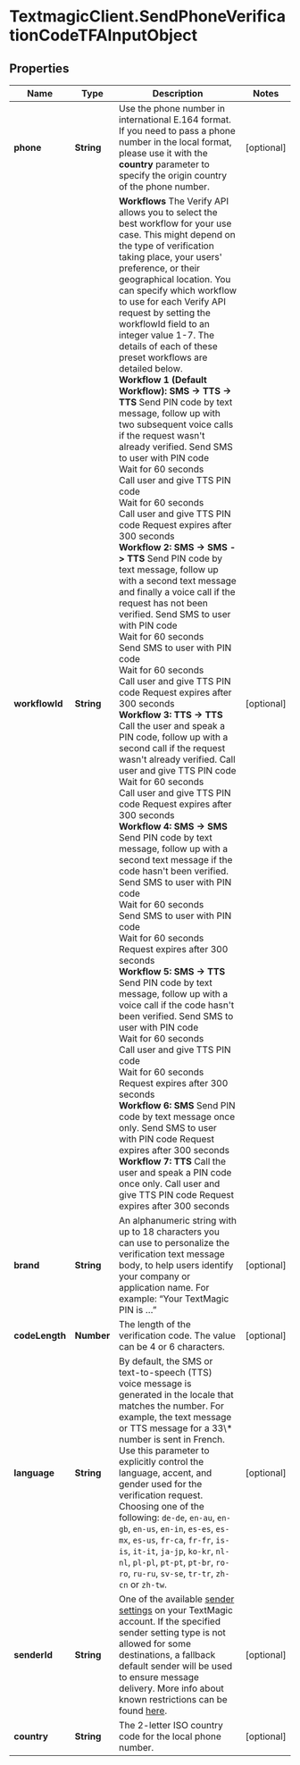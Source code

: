 # TextmagicClient.SendPhoneVerificationCodeTFAInputObject

## Properties
Name | Type | Description | Notes
------------ | ------------- | ------------- | -------------
**phone** | **String** | Use the phone number in international E.164 format. If you need to pass a phone number in the local format, please use it with the **country** parameter to specify the origin country of the phone number.  | [optional] 
**workflowId** | **String** | **Workflows**  The Verify API allows you to select the best workflow for your use case. This might depend on the type of verification taking place, your users' preference, or their geographical location. You can specify which workflow to use for each Verify API request by setting the workflowId field to an integer value 1-7. The details of each of these preset workflows are detailed below.  <br />  **Workflow 1 (Default Workflow): SMS -> TTS -> TTS**  Send PIN code by text message, follow up with two subsequent voice calls if the request wasn't already verified.  Send SMS to user with PIN code<br /> Wait for 60 seconds<br /> Call user and give TTS PIN code<br /> Wait for 60 seconds<br /> Call user and give TTS PIN code  Request expires after 300 seconds  <br />  **Workflow 2: SMS -> SMS -> TTS**   Send PIN code by text message, follow up with a second text message and finally a voice call if the request has not been verified.  Send SMS to user with PIN code<br /> Wait for 60 seconds<br /> Send SMS to user with PIN code<br /> Wait for 60 seconds<br /> Call user and give TTS PIN code  Request expires after 300 seconds  <br />  **Workflow 3: TTS -> TTS**  Call the user and speak a PIN code, follow up with a second call if the request wasn't already verified.  Call user and give TTS PIN code<br /> Wait for 60 seconds<br /> Call user and give TTS PIN code  Request expires after 300 seconds  <br />  **Workflow 4: SMS -> SMS**   Send PIN code by text message, follow up with a second text message if the code hasn't been verified.  Send SMS to user with PIN code<br /> Wait for 60 seconds<br /> Send SMS to user with PIN code<br /> Wait for 60 seconds  Request expires after 300 seconds  <br />  **Workflow 5: SMS -> TTS**   Send PIN code by text message, follow up with a voice call if the code hasn't been verified.  Send SMS to user with PIN code<br /> Wait for 60 seconds<br /> Call user and give TTS PIN code<br /> Wait for 60 seconds  Request expires after 300 seconds  <br />  **Workflow 6: SMS**   Send PIN code by text message once only.  Send SMS to user with PIN code  Request expires after 300 seconds  <br />  **Workflow 7: TTS**  Call the user and speak a PIN code once only.  Call user and give TTS PIN code  Request expires after 300 seconds  | [optional] 
**brand** | **String** | An alphanumeric string with up to 18 characters you can use to personalize the verification text message body, to help users identify your company or application name. For example: “Your TextMagic PIN is …”  | [optional] 
**codeLength** | **Number** | The length of the verification code. The value can be 4 or 6 characters.  | [optional] 
**language** | **String** | By default, the SMS or text-to-speech (TTS) voice message is generated in the locale that matches the number. For example, the text message or TTS message for a 33\\* number is sent in French. Use this parameter to explicitly control the language, accent, and gender used for the verification request. Choosing one of the following: `de-de`, `en-au`, `en-gb`, `en-us`, `en-in`, `es-es`, `es-mx`, `es-us`, `fr-ca`, `fr-fr`, `is-is`, `it-it`, `ja-jp`, `ko-kr`, `nl-nl`, `pl-pl`, `pt-pt`, `pt-br`, `ro-ro`, `ru-ru`, `sv-se`, `tr-tr`, `zh-cn` or `zh-tw`.  | [optional] 
**senderId** | **String** | One of the available [sender settings](https://my.textmagic.com/online/reply-options/) on your TextMagic account. If the specified sender setting type is not allowed for some destinations, a fallback default sender will be used to ensure message delivery. More info about known restrictions can be found [here](https://support.textmagic.com/article/how-to-understand-sender-setting-restrictions/).  | [optional] 
**country** | **String** | The 2-letter ISO country code for the local phone number. | [optional] 


